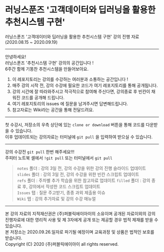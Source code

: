 # 러닝스푼즈 '고객데이터와 딥러닝을 활용한 추천시스템 구현'
러닝스푼즈 '고객데이터와 딥러닝을 활용한 추천시스템 구현' 강의 진행 자료 (2020.08.15 ~ 2020.09.19)

---

안녕하세요!  
러닝스푼즈 '추천시스템 구현' 강의의 공간입니다 !  
6주간 함께 기똥찬 추천시스템을 만들어보아요. 

1. 이 레포지토리는 강의를 수강하는 여러분과 소통하는 공간입니다 !
2. 매주 강의 시작 전, 강의 수강에 필요한 코드가 여기 레포지토리를 통해 공개됩니다.
3. 강의 시간에 잘 따라와주시고 적극적으로 참여해 주신다면, 강의종료 후 빈칸이 채워진 코드를 공개해 드립니다.
4. 여기 레포지토리의 issues 에 질문을 남겨주시면 답변해드립니다.
5. 참고자료는 Wiki라는 공간을 통해 전달드려요.

---

첫 수강시, 저장소의 우측 상단에 있는 `clone or download` 버튼을 통해 코드를 다운받을 수 있습니다.  
이후 업데이트되는 강의자료는 터미널에 `git pull` 을 입력하여 받으실 수 있습니다.  

---

강의 수강전 `git pull` 한번 해주세요!!!  
주피터 노트북 셀에서 `!git pull` 또는 터미널에서 `git pull`  

> `notes` 폴더 : 강의 3일 전, 강의 수강을 위한 강의 진행 슬라이드 업데이트
> `slides` 폴더 : 강의 3일 전, 강의 수강을 위한 빈칸 스크립트 업데이트  
> `refs` 폴더 :  주차별 추가 학습을 위한 참고자료 업데이트
> `filled` 폴더 : 강의 종료 후, 강의에서 작성한 코드 스크립트 업데이트  
> `Issues` 탭 : 질문 주고받기, 종종 과외 제출용 이슈  
> `Wiki` 탭 : 강의 추가자료 및 강의 수강 매뉴얼

---

본 강의 자료의 지적재산권은 (주)퍼블릭에이아이의 소유이며 공개된 자료이외의 강의 진행자료에 대한 영리적 사용 및 제 3자에게 공개 또는 제공할 경우 법적 제재를 받을 수 있습니다.  
본 저장소는 2020.09.26.일자로 파기될 예정이며 교육과정 및 상품은 법적인 보호를 받습니다.  
Copyright (C) 2020 (주)퍼블릭에이아이 all rights reserved.
